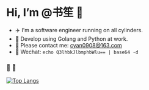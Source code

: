 # Hi, I’m @书笙 👋

- ✈️ I'm a software engineer running on all cylinders.
- 💼 Develop using Golang and Python at work.
- 📧 Please contact me: cyan0908@163.com
- 💬 Wechat: `echo Q3lhbkJlbmphbWlu== | base64 -d`

  
###  🎈 🏃

[![Top Langs](https://github-readme-stats.vercel.app/api/top-langs/?username=Ryan-eng-del&hide=javascript,html,vue&layout=compact&langs_count=5)](https://github.com/Ryan-eng-del/github-readme-stats&hide=javascript,html,vue)
